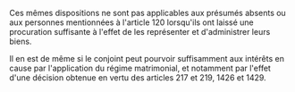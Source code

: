Ces mêmes dispositions ne sont pas applicables aux présumés absents ou aux personnes mentionnées à l'article 120 lorsqu'ils ont laissé une procuration suffisante à l'effet de les représenter et d'administrer leurs biens.

Il en est de même si le conjoint peut pourvoir suffisamment aux intérêts en cause par l'application du régime matrimonial, et notamment par l'effet d'une décision obtenue en vertu des articles 217 et 219, 1426 et 1429.
